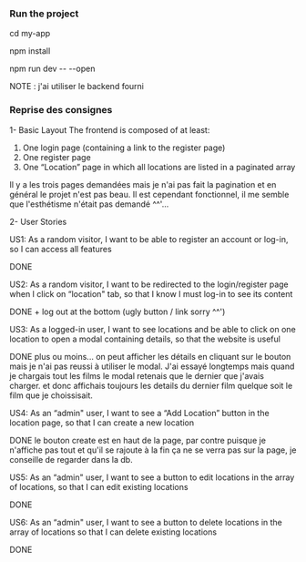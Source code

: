 ### Run the project 
cd my-app

npm install

npm run dev -- --open

NOTE : j'ai utiliser le backend fourni 

### Reprise des consignes 
1- Basic Layout
   The frontend is composed of at least:
1. One login page (containing a link to the register page)
2. One register page
3. One “Location” page in which all locations are listed in a paginated array

Il y a les trois pages demandées mais je n'ai pas fait la pagination et en général le projet n'est pas beau.
Il est cependant fonctionnel, il me semble que l'esthétisme n'était pas demandé ^^'...

2- User Stories

   US1: As a random visitor, I want to be able to register an account or log-in, so I can
   access all features

DONE

   US2: As a random visitor, I want to be redirected to the login/register page when I click on
   “location" tab, so that I know I must log-in to see its content

DONE + log out at the bottom (ugly button / link sorry ^^')

   US3: As a logged-in user, I want to see locations and be able to click on one location to
   open a modal containing details, so that the website is useful

DONE plus ou moins... on peut afficher les détails en cliquant sur le bouton mais je n'ai pas reussi à utiliser le modal.
J'ai essayé longtemps mais quand je chargais tout les films le modal retenais que le dernier que j'avais charger. 
et donc affichais toujours les details du dernier film quelque soit le film que je choissisait.

   US4: As an “admin" user, I want to see a “Add Location” button in the location page, so
   that I can create a new location

DONE le bouton create est en haut de la page, par contre puisque je n'affiche pas tout et qu'il se rajoute à
la fin ça ne se verra pas sur la page, je conseille de regarder dans la db.

   US5: As an “admin" user, I want to see a button to edit locations in the array of locations,
   so that I can edit existing locations

DONE 

   US6: As an “admin" user, I want to see a button to delete locations in the array of
   locations so that I can delete existing locations

DONE
   